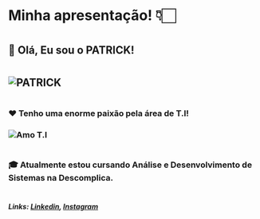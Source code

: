 # **Minha apresentação! 👇🏻**
#
## 👋 Olá, Eu sou o PATRICK!
#
## ![PATRICK](https://aws1.discourse-cdn.com/nubank/original/3X/0/1/01932fcf7d08f4e8465ba8e9e166093c34fa6b6d.gif)
#
### ❤️ Tenho uma enorme paixão pela área de T.I!
### ![Amo T.I](https://c.tenor.com/enLBClxEcWMAAAAC/spongebob-technology.gif)
#
### 🎓 Atualmente estou cursando Análise e Desenvolvimento de Sistemas na Descomplica.
#
##### *Links:* [**Linkedin**](https://www.linkedin.com/in/patrick-barboza-557b0117b), [**Instagram**](https://www.instagram.com/patrick._.marques/)

<!---
P4TR1CK-R3N4N/P4TR1CK-R3N4N is a ✨ special ✨ repository because its `README.md` (this file) appears on your GitHub profile.
You can click the Preview link to take a look at your changes.
--->
